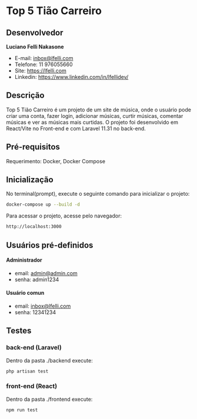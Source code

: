 # Top 5 Tião Carreiro

## Desenvolvedor
**Luciano Felli Nakasone**
- E-mail: inbox@lfelli.com
- Telefone: 11 976055660
- Site: https://lfelli.com
- Linkedin: https://www.linkedin.com/in/lfellidev/

## Descrição
Top 5 Tião Carreiro é um projeto de um site de música, onde o usuário pode criar uma conta, fazer login, adicionar músicas, curtir músicas, comentar músicas e ver as músicas mais curtidas.
O projeto foi desenvolvido em React/Vite no Front-end e com Laravel 11.31 no back-end.

## Pré-requisitos
Requerimento: Docker, Docker Compose

## Inicialização
No terminal(prompt), execute o seguinte comando para inicializar o projeto:
```bash
docker-compose up --build -d
```

Para acessar o projeto, acesse pelo navegador:
```bash
http://localhost:3000
```
## Usuários pré-definidos
#### Administrador
- email: admin@admin.com
- senha: admin1234

#### Usuário comun
- email: inbox@lfelli.com
- senha: 12341234


## Testes
### back-end (Laravel)
Dentro da pasta ./backend execute:
```bash
php artisan test
```

### front-end (React)
Dentro da pasta ./frontend execute:
```bash
npm run test
```
